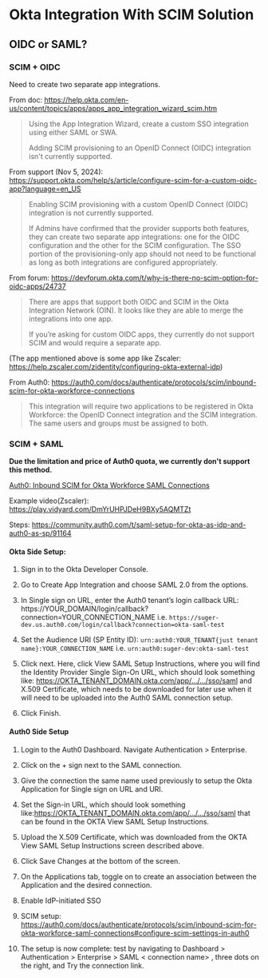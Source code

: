 # Okta Integration With SCIM Solution

## OIDC or SAML?

### SCIM + OIDC

Need to create two separate app integrations.

From doc: https://help.okta.com/en-us/content/topics/apps/apps_app_integration_wizard_scim.htm

> Using the App Integration Wizard, create a custom SSO integration using either SAML or SWA.
>
> Adding SCIM provisioning to an OpenID Connect (OIDC) integration isn't currently supported.

From support (Nov 5, 2024): https://support.okta.com/help/s/article/configure-scim-for-a-custom-oidc-app?language=en_US

> Enabling SCIM provisioning with a custom OpenID Connect (OIDC) integration is not currently supported.
>
> If Admins have confirmed that the provider supports both features, they can create two separate app integrations: one for the OIDC configuration and the other for the SCIM configuration. The SSO portion of the provisioning-only app should not need to be functional as long as both integrations are configured appropriately.

From forum: https://devforum.okta.com/t/why-is-there-no-scim-option-for-oidc-apps/24737

> There are apps that support both OIDC and SCIM in the Okta Integration Network (OIN). It looks like they are able to merge the integrations into one app.
>
> If you’re asking for custom OIDC apps, they currently do not support SCIM and would require a separate app.

(The app mentioned above is some app like Zscaler: https://help.zscaler.com/zidentity/configuring-okta-external-idp)

From Auth0: https://auth0.com/docs/authenticate/protocols/scim/inbound-scim-for-okta-workforce-connections

> This integration will require two applications to be registered in Okta Workforce: the OpenID Connect integration and the SCIM integration. The same users and groups must be assigned to both.

### SCIM + SAML

**Due the limitation and price of Auth0 quota, we currently don't support this method.**

[Auth0: Inbound SCIM for Okta Workforce SAML Connections](https://auth0.com/docs/authenticate/protocols/scim/inbound-scim-for-okta-workforce-saml-connections)

Example video(Zscaler): https://play.vidyard.com/DmYrUHPJDeH9BXy5AQMTZt

Steps: https://community.auth0.com/t/saml-setup-for-okta-as-idp-and-auth0-as-sp/91164

#### Okta Side Setup:

1. Sign in to the Okta Developer Console.

2. Go to Create App Integration and choose SAML 2.0 from the options.

3. In Single sign on URL, enter the Auth0 tenant’s login callback URL: https://YOUR_DOMAIN/login/callback?connection=YOUR_CONNECTION_NAME
   i.e. `https://suger-dev.us.auth0.com/login/callback?connection=okta-saml-test`

4. Set the Audience URI (SP Entity ID): `urn:auth0:YOUR_TENANT{just tenant name}:YOUR_CONNECTION_NAME`
   i.e. `urn:auth0:suger-dev:okta-saml-test`

5. Click next. Here, click View SAML Setup Instructions, where you will find the Identity Provider Single Sign-On URL, which should look something like: https://OKTA_TENANT_DOMAIN.okta.com/app/…/…/sso/saml and X.509 Certificate, which needs to be downloaded for later use when it will need to be uploaded into the Auth0 SAML connection setup.

6. Click Finish.

#### Auth0 Side Setup

1. Login to the Auth0 Dashboard. Navigate Authentication > Enterprise.

2. Click on the + sign next to the SAML connection.

3. Give the connection the same name used previously to setup the Okta Application for Single sign on URL and URI.

4. Set the Sign-in URL, which should look something like:https://OKTA_TENANT_DOMAIN.okta.com/app/…/…/sso/saml that can be found in the OKTA View SAML Setup Instructions.

5. Upload the X.509 Certificate, which was downloaded from the OKTA View SAML Setup Instructions screen described above.

6. Click Save Changes at the bottom of the screen.

7. On the Applications tab, toggle on to create an association between the Application and the desired connection.

8. Enable IdP-initiated SSO

9. SCIM setup: https://auth0.com/docs/authenticate/protocols/scim/inbound-scim-for-okta-workforce-saml-connections#configure-scim-settings-in-auth0

10. The setup is now complete: test by navigating to Dashboard > Authentication > Enterprise > SAML < connection name> , three dots on the right, and Try the connection link.
